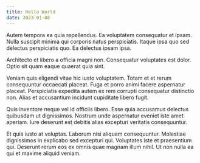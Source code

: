 ```yaml
---
title: Hello World
date: 2023-01-08
---
```

Autem tempora ea quia repellendus. Ea voluptatem consequatur et ipsam. Nulla suscipit minima qui corporis natus perspiciatis. Itaque ipsa quo sed delectus perspiciatis quo. Ea delectus ipsam ipsa.

Architecto et libero a officia magni non. Consequatur voluptates est dolor. Optio sit quam eaque quaerat quia sint.

Veniam quis eligendi vitae hic iusto voluptatem. Totam et et rerum consequuntur occaecati placeat. Fuga et porro animi facere aspernatur placeat. Perspiciatis expedita autem ex rem corrupti consequatur distinctio non. Alias et accusantium incidunt cupiditate libero fugit.

Quis inventore neque vel id officiis libero. Esse quia accusamus delectus quibusdam ut dignissimos. Nostrum unde aspernatur eveniet iste amet aperiam. Iure deserunt est debitis alias excepturi veritatis consequuntur.

Et quis iusto at voluptas. Laborum nisi aliquam consequuntur. Molestiae dignissimos in explicabo sed excepturi qui. Voluptates iste et praesentium qui. Deserunt rerum eos ex omnis quae magnam illum nihil. Ut non nulla ea qui et maxime aliquid veniam.